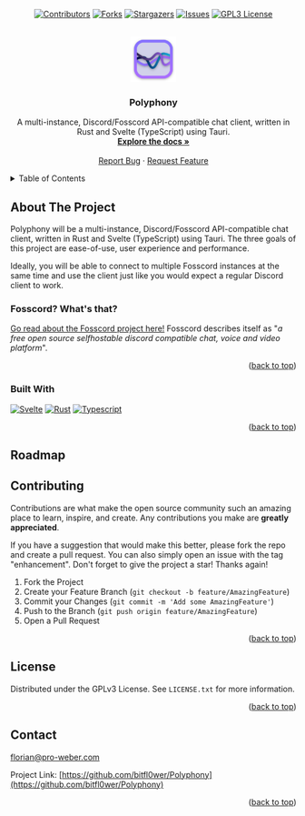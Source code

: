 <!-- Improved compatibility of back to top link: See: https://github.com/othneildrew/Best-README-Template/pull/73 -->
<a name="readme-top"></a>

<div align="center">

[![Contributors][contributors-shield]][contributors-url]
[![Forks][forks-shield]][forks-url]
[![Stargazers][stars-shield]][stars-url]
[![Issues][issues-shield]][issues-url]
[![GPL3 License][license-shield]][license-url]

</div>

<!-- PROJECT LOGO -->
<br />
<div align="center">
  <a href="https://github.com/bitfl0wer/Polyphony">
    <img src="images/polyphony.png" alt="Logo" width="80" height="80">
  </a>

<h3 align="center">Polyphony</h3>

  <p align="center">
    A multi-instance, Discord/Fosscord API-compatible chat client, written in Rust and Svelte (TypeScript) using Tauri.
    <br />
    <a href="https://github.com/bitfl0wer/Polyphony"><strong>Explore the docs »</strong></a>
    <br />
    <br />
    <a href="https://github.com/bitfl0wer/Polyphony/issues">Report Bug</a>
    ·
    <a href="https://github.com/bitfl0wer/Polyphony/issues">Request Feature</a>
  </p>
</div>

<!-- TABLE OF CONTENTS -->
<details>
  <summary>Table of Contents</summary>
  <ol>
    <li>
      <a href="#about-the-project">About The Project</a>
      <ul>
        <li><a href="#built-with">Built With</a></li>
      </ul>
    </li>
    <li>
      <a href="#getting-started">Getting Started</a>
      <ul>
        <li><a href="#prerequisites">Prerequisites</a></li>
        <li><a href="#installation">Installation</a></li>
      </ul>
    </li>
    <li><a href="#usage">Usage</a></li>
    <li><a href="#roadmap">Roadmap</a></li>
    <li><a href="#contributing">Contributing</a></li>
    <li><a href="#license">License</a></li>
    <li><a href="#contact">Contact</a></li>
    <li><a href="#acknowledgments">Acknowledgments</a></li>
  </ol>
</details>

<!-- ABOUT THE PROJECT -->
## About The Project

<!-- TODO>
[![Product Name Screen Shot][product-screenshot]](https://example.com)
-->

Polyphony will be a multi-instance, Discord/Fosscord API-compatible chat client, written in Rust and Svelte (TypeScript) using Tauri. The three goals of this project are ease-of-use, user experience and performance.

Ideally, you will be able to connect to multiple Fosscord instances at the same time and use the client just like you would expect a regular Discord client to work.

### Fosscord? What's that?

[Go read about the Fosscord project here!](https://github.com/fosscord) Fosscord describes itself as "*a free open source selfhostable discord compatible chat, voice and video platform*".

<p align="right">(<a href="#readme-top">back to top</a>)</p>

### Built With

[![Svelte][Svelte.dev]][Svelte-url]
[![Rust]][Rust-url]
[![Typescript]][Typescript-url]

<p align="right">(<a href="#readme-top">back to top</a>)</p>

<!-- GETTING STARTED -->

<!-- TODO>
## Getting Started

This is an example of how you may give instructions on setting up your project locally.
To get a local copy up and running follow these simple example steps.

### Prerequisites

This is an example of how to list things you need to use the software and how to install them.

* npm

  ```sh
  npm install npm@latest -g
  ```

### Installation

1. Get a free API Key at [https://example.com](https://example.com)
2. Clone the repo

   ```sh
   git clone https://github.com/bitfl0wer/Polyphony.git
   ```

3. Install NPM packages

   ```sh
   npm install
   ```

4. Enter your API in `config.js`

   ```js
   const API_KEY = 'ENTER YOUR API';
   ```

<p align="right">(<a href="#readme-top">back to top</a>)</p>

<!-- USAGE EXAMPLES -->
<!-- TODO>
## Usage

Use this space to show useful examples of how a project can be used. Additional screenshots, code examples and demos work well in this space. You may also link to more resources.

_For more examples, please refer to the [Documentation](https://example.com)_

<p align="right">(<a href="#readme-top">back to top</a>)</p>

<!-- ROADMAP -->
## Roadmap
<!-- TODO>

* [ ] Feature 1
* [ ] Feature 2
* [ ] Feature 3
  * [ ] Nested Feature

See the [open issues](https://github.com/bitfl0wer/Polyphony/issues) for a full list of proposed features (and known issues).

<p align="right">(<a href="#readme-top">back to top</a>)</p>

<!-- CONTRIBUTING -->
## Contributing

Contributions are what make the open source community such an amazing place to learn, inspire, and create. Any contributions you make are **greatly appreciated**.

If you have a suggestion that would make this better, please fork the repo and create a pull request. You can also simply open an issue with the tag "enhancement".
Don't forget to give the project a star! Thanks again!

1. Fork the Project
2. Create your Feature Branch (`git checkout -b feature/AmazingFeature`)
3. Commit your Changes (`git commit -m 'Add some AmazingFeature'`)
4. Push to the Branch (`git push origin feature/AmazingFeature`)
5. Open a Pull Request

<p align="right">(<a href="#readme-top">back to top</a>)</p>

<!-- LICENSE -->
## License

Distributed under the GPLv3 License. See `LICENSE.txt` for more information.

<p align="right">(<a href="#readme-top">back to top</a>)</p>

<!-- CONTACT -->
## Contact

florian@pro-weber.com

Project Link: [https://github.com/bitfl0wer/Polyphony](https://github.com/bitfl0wer/Polyphony)

<p align="right">(<a href="#readme-top">back to top</a>)</p>

<!-- ACKNOWLEDGMENTS -->
<!-- TODO>
## Acknowledgments

* []()
* []()
* []()

<p align="right">(<a href="#readme-top">back to top</a>)</p>

<!-- MARKDOWN LINKS & IMAGES -->
<!-- https://www.markdownguide.org/basic-syntax/#reference-style-links -->
[contributors-shield]: https://img.shields.io/github/contributors/bitfl0wer/Polyphony.svg?style=plastic
[contributors-url]: https://github.com/bitfl0wer/Polyphony/graphs/contributors
[forks-shield]: https://img.shields.io/github/forks/bitfl0wer/Polyphony.svg?style=plastic
[forks-url]: https://github.com/bitfl0wer/Polyphony/network/members
[stars-shield]: https://img.shields.io/github/stars/bitfl0wer/Polyphony.svg?style=plastic
[stars-url]: https://github.com/bitfl0wer/Polyphony/stargazers
[issues-shield]: https://img.shields.io/github/issues/bitfl0wer/Polyphony.svg?style=plastic
[issues-url]: https://github.com/bitfl0wer/Polyphony/issues
[license-shield]: https://img.shields.io/github/license/bitfl0wer/Polyphony.svg?style=plastic
[license-url]: https://github.com/bitfl0wer/Polyphony/blob/master/LICENSE.txt
[Svelte.dev]: https://img.shields.io/badge/Svelte-4A4A55?style=plastic&logo=svelte&logoColor=FF3E00
[Svelte-url]: https://svelte.dev/
[Rust]: https://img.shields.io/badge/Rust-orange?style=plastic&logo=rust
[Rust-url]: https://www.rust-lang.org/
[Typescript]: https://img.shields.io/badge/TypeScript-blue?style=plastic&logo=typescript&logoColor=FFFFFF
[Typescript-url]: https://www.typescriptlang.org/
